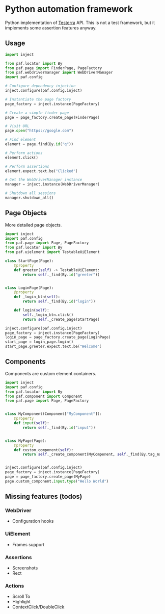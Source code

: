 # Python automation framework

Python implementation of [Testerra](https://github.com/telekom/testerra) API.
This is not a test framework, but it implements some assertion features anyway.

## Usage

```python
import inject

from paf.locator import By
from paf.page import FinderPage, PageFactory
from paf.webdrivermanager import WebDriverManager
import paf.config

# Configure dependency injection
inject.configure(paf.config.inject)

# Instantiate the page factory
page_factory = inject.instance(PageFactory)

# Create a simple finder page
page = page_factory.create_page(FinderPage)

# Visit URL
page.open("https://google.com")

# Find element
element = page.find(By.id("q"))

# Perform actions
element.click()

# Perform assertions
element.expect.text.be("Clicked")

# Get the WebDriverManager instance
manager = inject.instance(WebDriverManager)

# Shutdown all sessions
manager.shutdown_all()
```

## Page Objects

More detailed page objects.

```python
import inject
import paf.config
from paf.page import Page, PageFactory
from paf.locator import By
from paf.uielement import TestableUiElement

class StartPage(Page):
    @property
    def greeter(self) -> TestableUiElement:
        return self._find(By.id("greeter"))


class LoginPage(Page):
    @property
    def _login_btn(self):
        return self._find(By.id("login"))

    def login(self):
        self._login_btn.click()
        return self._create_page(StartPage)

inject.configure(paf.config.inject)
page_factory = inject.instance(PageFactory)
login_page = page_factory.create_page(LoginPage)
start_page = login_page.login()
start_page.greeter.expect.text.be("Welcome")
```

## Components

Components are custom element containers.

```python
import inject
import paf.config
from paf.locator import By
from paf.component import Component
from paf.page import Page, PageFactory


class MyComponent(Component["MyComponent"]):
    @property
    def input(self):
        return self._find(By.id("input"))


class MyPage(Page):
    @property
    def custom_component(self):
        return self._create_component(MyComponent, self._find(By.tag_name("body")))


inject.configure(paf.config.inject)
page_factory = inject.instance(PageFactory)
page = page_factory.create_page(MyPage)
page.custom_component.input.type("Hello World")
```

## Missing features (todos)

### WebDriver
- Configuration hooks

### UiElement
- Frames support

### Assertions
- Screenshots
- Rect

### Actions
- Scroll To
- Highlight
- ContextClick/DoubleClick
